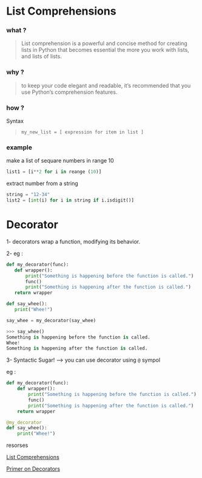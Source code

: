 # List Comprehensions

### what ?

>List comprehension is a powerful and concise method for creating lists in Python that becomes essential the more you work with lists, and lists of lists.

### why ? 

> to keep your code elegant and readable, it’s recommended that you use Python’s comprehension features.

### how ? 

Syntax 

> `my_new_list = [ expression for item in list ]`

### example  

make a list of sequare numbers in range 10

```python 
list1 = [i**2 for i in reange (10)]
```
extract number from a string 

```python 
string = "12-34"
list2 = [int(i) for i in string if i.isdigit()]
```


# Decorator 

1- decorators wrap a function, modifying its behavior.

2- eg :
 ```python
 def my_decorator(func):
    def wrapper():
        print("Something is happening before the function is called.")
        func()
        print("Something is happening after the function is called.")
    return wrapper

def say_whee():
    print("Whee!")

say_whee = my_decorator(say_whee)

>>> say_whee()
Something is happening before the function is called.
Whee!
Something is happening after the function is called.

```

3- Syntactic Sugar! --> you can use decorator using `@` sympol

eg :
```python
def my_decorator(func):
    def wrapper():
        print("Something is happening before the function is called.")
        func()
        print("Something is happening after the function is called.")
    return wrapper

@my_decorator
def say_whee():
    print("Whee!")
```

resorses 

[List Comprehensions](https://www.pythonforbeginners.com/basics/list-comprehensions-in-python)

[Primer on Decorators](https://realpython.com/primer-on-python-decorators/)